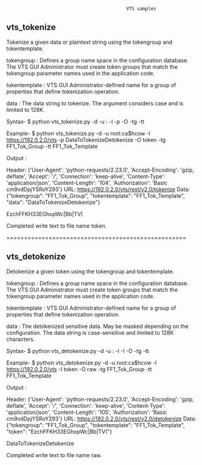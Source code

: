                                                 VTS samples
 
 vts_tokenize
-------------------
Tokenize a given data or plaintext string using the tokengroup and tokentemplate.

tokengroup : Defines a group name space in the configuration database. The VTS GUI Administrator must create token groups that match the tokengroup parameter names used in the application code.

tokentemplate : VTS GUI Administrator-defined name for a group of properties that define tokenization operation.

data : The data string to tokenize. The argument considers case and is limited to 128K.

Syntax-
$ python vts_tokenize.py -d -u <username>:<password> -l  <vts URL> -p <data or plaintext string> -O <outputFile> -tg <tokengroup> -tt <tokentemplate>

Example-
$ python vts_tokenize.py -d -u root:ca\$hcow -l  https://192.0.2.0/vts -p DataToTokenizeDetokenize -O token -tg FF1_Tok_Group -tt FF1_Tok_Template

Output : 

Header: {'User-Agent': 'python-requests/2.23.0', 'Accept-Encoding': 'gzip, deflate', 'Accept': '*/*', 'Connection': 'keep-alive', 'Content-Type': 'application/json', 'Content-Length': '104', 'Authorization': 'Basic cm9vdDpjYSRoY293'}
URL: https://192.0.2.0/vts/rest/v2.0/tokenize
Data: {"tokengroup": "FF1_Tok_Group", "tokentemplate": "FF1_Tok_Template", "data": "DataToTokenizeDetokenize"}

EzchFFKH33EGhopWc|Bb|TV(

Completed write text to file name token.

===================================================

vts_detokenize
---------------------
Detokenize a given token using the tokengroup and tokentemplate.

tokengroup : Defines a group name space in the configuration database. The VTS GUI Administrator must create token groups that match the tokengroup parameter names used in the application code.

tokentemplate : VTS GUI Administrator-defined name for a group of properties that define tokenization operation.

data : The detokenized sensitive data. May be masked depending on the configuration. The data string is case-sensitive and limited to 128K characters.

Syntax-
$ python vts_detokenize.py -d -u <username>:<password> -l  <vts URL> -I <inputFile> -O <outputFile> -tg <tokengroup> -tt <tokentemplate>

Example-
$ python vts_detokenize.py -d -u root:ca\$hcow -l  https://192.0.2.0/vts -I token -O raw -tg FF1_Tok_Group -tt FF1_Tok_Template

Output : 

Header: {'User-Agent': 'python-requests/2.23.0', 'Accept-Encoding': 'gzip, deflate', 'Accept': '*/*', 'Connection': 'keep-alive', 'Content-Type': 'application/json', 'Content-Length': '105', 'Authorization': 'Basic cm9vdDpjYSRoY293'}
URL: https://192.0.2.0/vts/rest/v2.0/detokenize
Data: {"tokengroup": "FF1_Tok_Group", "tokentemplate": "FF1_Tok_Template", "token": "EzchFFKH33EGhopWc|Bb|TV("}

DataToTokenizeDetokenize

Completed write text to file name raw.
